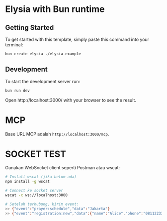 # Elysia with Bun runtime

## Getting Started
To get started with this template, simply paste this command into your terminal:
```bash
bun create elysia ./elysia-example
```

## Development
To start the development server run:
```bash
bun run dev
```

Open http://localhost:3000/ with your browser to see the result.

# MCP

Base URL MCP adalah `http://localhost:3000/mcp`.

# SOCKET TEST

Gunakan WebSocket client seperti Postman atau wscat:

```bash
# Install wscat (jika belum ada)
npm install -g wscat

# Connect ke socket server
wscat -c ws://localhost:3000

# Setelah terhubung, kirim event:
>> {"event":"prayer:schedule","data":"Jakarta"}
>> {"event":"registration:new","data":{"name":"Alice","phone":"081122334455","email":"alice@example.com"}}
```


